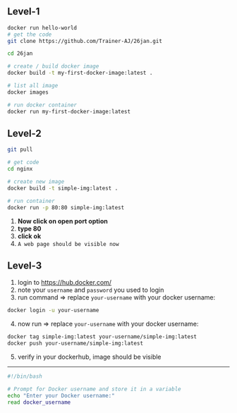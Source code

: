 ## Level-1
```bash
docker run hello-world
# get the code
git clone https://github.com/Trainer-AJ/26jan.git 

cd 26jan

# create / build docker image
docker build -t my-first-docker-image:latest .

# list all image
docker images

# run docker container 
docker run my-first-docker-image:latest

```

## Level-2

```sh
git pull

# get code
cd nginx

# create new image
docker build -t simple-img:latest .

# run container
docker run -p 80:80 simple-img:latest
```

1. **Now click on open port option**
2. **type 80**
3. **click ok**
4. `A web page should be visible now`

## Level-3
1. login to https://hub.docker.com/
2. note your `username` and `password` you used to login
3. run command => replace `your-username` with your docker username:
```sh
docker login -u your-username
```
4. now run => replace `your-username` with your docker username:
```sh
docker tag simple-img:latest your-username/simple-img:latest
docker push your-username/simple-img:latest
```
5. verify in your dockerhub, image should be visible

---
```sh
#!/bin/bash

# Prompt for Docker username and store it in a variable
echo "Enter your Docker username:"
read docker_username
```
